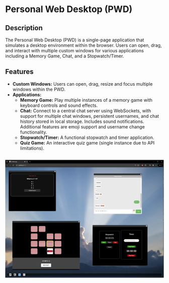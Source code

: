 # Personal Web Desktop (PWD)

## Description
The Personal Web Desktop (PWD) is a single-page application that simulates a desktop environment within the browser. Users can open, drag, and interact with multiple custom windows for various applications including a Memory Game, Chat, and a Stopwatch/Timer.

## Features
- **Custom Windows:** Users can open, drag, resize and focus multiple windows within the PWD.
- **Applications:**
  - **Memory Game:** Play multiple instances of a memory game with keyboard controls and sound effects.
  - **Chat:** Connect to a central chat server using WebSockets, with support for multiple chat windows, persistent usernames, and chat history stored in local storage. Includes sound notifications. Additional features are emoji support and username change functionality.
  - **Stopwatch/Timer:** A functional stopwatch and timer application.
  - **Quiz Game:** An interactive quiz game (single instance due to API limitations).

##
![alt text](src/public/img/A3-in-action.jpg)


